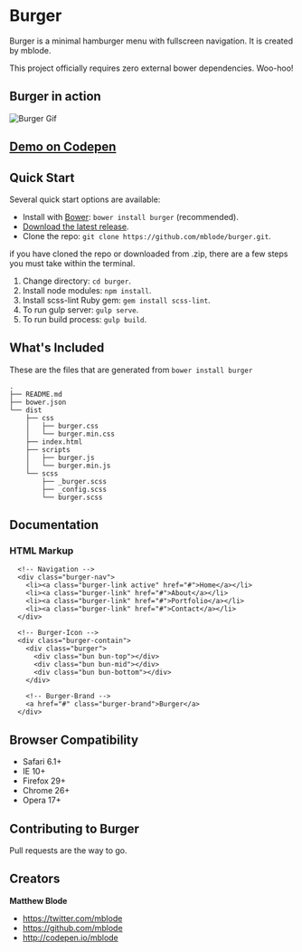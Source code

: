 # Burger
Burger is a minimal hamburger menu with fullscreen navigation. It is created by mblode.

This project officially requires zero external bower dependencies. Woo-hoo!

## Burger in action
![Burger Gif](http://i.imgur.com/spSuHHZ.gif)

## [Demo on Codepen](http://codepen.io/mblode/pen/qEGWwB)

## Quick Start
Several quick start options are available:

- Install with [Bower](http://bower.io): `bower install burger` (recommended).
- [Download the latest release](https://github.com/mblode/burger/archive/master.zip).
- Clone the repo: `git clone https://github.com/mblode/burger.git`.

if you have cloned the repo or downloaded from .zip, there are a few steps you must take within the terminal.

1. Change directory: `cd burger`.
2. Install node modules: `npm install`.
3. Install scss-lint Ruby gem: `gem install scss-lint`. 
4. To run gulp server: `gulp serve`.
5. To run build process: `gulp build`.


## What's Included
These are the files that are generated from `bower install burger`

```
.
├── README.md
├── bower.json
└── dist
    ├── css
    │   ├── burger.css
    │   └── burger.min.css
    ├── index.html
    ├── scripts
    │   ├── burger.js
    │   └── burger.min.js
    └── scss
        ├── _burger.scss
        ├── _config.scss
        └── burger.scss
```

## Documentation
### HTML Markup
```
  <!-- Navigation -->
  <div class="burger-nav">
    <li><a class="burger-link active" href="#">Home</a></li>
    <li><a class="burger-link" href="#">About</a></li>
    <li><a class="burger-link" href="#">Portfolio</a></li>
    <li><a class="burger-link" href="#">Contact</a></li>
  </div>

  <!-- Burger-Icon -->
  <div class="burger-contain">
    <div class="burger">
      <div class="bun bun-top"></div>
      <div class="bun bun-mid"></div>
      <div class="bun bun-bottom"></div>
    </div>

    <!-- Burger-Brand -->
    <a href="#" class="burger-brand">Burger</a>
  </div>
```

## Browser Compatibility
* Safari 6.1+
* IE 10+
* Firefox 29+
* Chrome 26+
* Opera 17+

## Contributing to Burger

Pull requests are the way to go.


## Creators

**Matthew Blode**
- <https://twitter.com/mblode>
- <https://github.com/mblode>
- <http://codepen.io/mblode>
